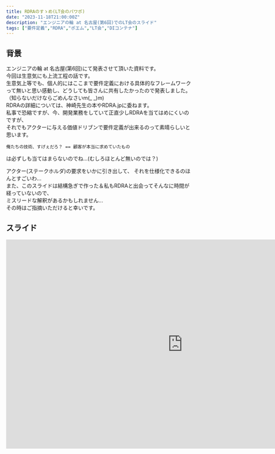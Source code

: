 ```yaml
---
title: RDRAのすゝめ(LT会のパワポ)
date: "2023-11-18T21:00:00Z"
description: "エンジニアの輪 at 名古屋(第6回)でのLT会のスライド"
tags: ["要件定義","RDRA","ポエム","LT会","DIコンテナ"]
---
```

## 背景
エンジニアの輪 at 名古屋(第6回)にて発表させて頂いた資料です。   
今回は生意気にも上流工程の話です。   
生意気上等でも、個人的にはここまで要件定義における具体的なフレームワークって無いと思い感動し、どうしても皆さんに共有したかったので発表しました。   
（知らないだけならごめんなさいm(_ _)m)   
RDRAの詳細については、神崎先生の本やRDRA.jpに委ねます。   
私事で恐縮ですが、今、開発業務をしていて正直少しRDRAを当てはめにくいのですが、   
それでもアクターに与える価値ドリブンで要件定義が出来るのって素晴らしいと思います。   
```
俺たちの技術、すげぇだろ？ == 顧客が本当に求めていたもの
```
は必ずしも当てはまらないのでね...(むしろほとんど無いのでは？)

アクター(ステークホルダ)の要求をいかに引き出して、
それを仕様化できるのほんとすごいわ...
<br>
また、このスライドは結構急ぎで作った＆私もRDRAと出会ってそんなに時間が経っていないので、   
ミスリードな解釈があるかもしれません...   
その時はご指摘いただけると幸いです。

## スライド
<iframe src="https://docs.google.com/presentation/d/e/2PACX-1vS1xbq3L1raS9NN2FsnY9ZMVnkVIB32LYl4WHOmxelWHRAYlPj9ntgRi-uGwPb_WqFMxfQFo3nlqX7a/embed?start=false&loop=false&delayms=3000" frameborder="0" width="960" height="569" allowfullscreen="true" mozallowfullscreen="true" webkitallowfullscreen="true"></iframe>